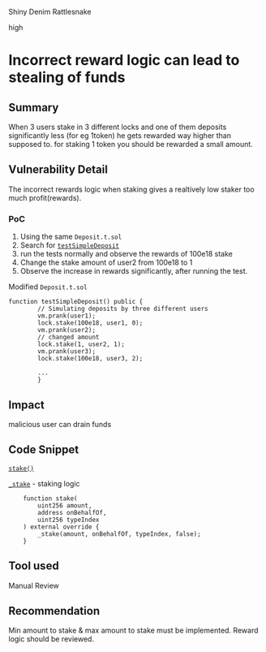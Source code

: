 Shiny Denim Rattlesnake

high

# Incorrect reward logic can lead to stealing of funds

## Summary
When 3 users stake in 3 different locks and one of them deposits significantly less (for eg 1token) he gets rewarded way higher than supposed to. for staking 1 token you should be rewarded a small amount.

## Vulnerability Detail
The incorrect rewards logic  when staking gives a realtively low staker too much profit(rewards).

### PoC
1. Using the same `Deposit.t.sol`
2. Search for  [`testSimpleDeposit`](https://github.com/sherlock-audit/2024-05-gamma-staking/blob/main/StakingV2/test/Deposit.t.sol#L13)
3. run the tests normally and observe the rewards of 100e18 stake
4. Change the stake amount of user2 from 100e18 to 1
5. Observe the increase in rewards significantly, after running the test.

Modified `Deposit.t.sol` 

```solidity
function testSimpleDeposit() public {
        // Simulating deposits by three different users
        vm.prank(user1);
        lock.stake(100e18, user1, 0);
        vm.prank(user2);
        // changed amount
        lock.stake(1, user2, 1);
        vm.prank(user3);
        lock.stake(100e18, user3, 2);
        
        ...
        }
```


## Impact
malicious user can drain  funds

## Code Snippet
[`stake()`](https://github.com/sherlock-audit/2024-05-gamma-staking/blob/main/StakingV2/src/Lock.sol#L245)

[`_stake`](https://github.com/sherlock-audit/2024-05-gamma-staking/blob/main/StakingV2/src/Lock.sol#L260) - staking logic

```solidity
    function stake(
        uint256 amount,
        address onBehalfOf,
        uint256 typeIndex
    ) external override {
        _stake(amount, onBehalfOf, typeIndex, false);
    }
```

## Tool used

Manual Review

## Recommendation
Min amount to stake & max amount to stake must be implemented.
Reward logic should be reviewed.
